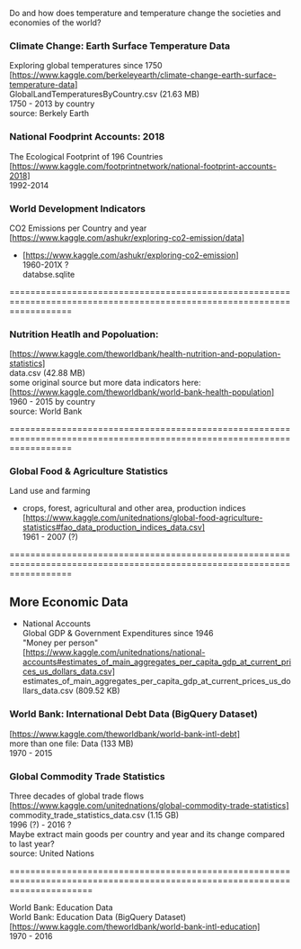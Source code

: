 Do and how does temperature and temperature change the societies and economies of the world?

### Climate Change: Earth Surface Temperature Data  
Exploring global temperatures since 1750  
[https://www.kaggle.com/berkeleyearth/climate-change-earth-surface-temperature-data]  
GlobalLandTemperaturesByCountry.csv (21.63 MB)  
1750 - 2013 by country  
source: Berkely Earth  

### National Foodprint Accounts: 2018  
The Ecological Footprint of 196 Countries  
[https://www.kaggle.com/footprintnetwork/national-footprint-accounts-2018]  
1992-2014    

### World Development Indicators  
CO2 Emissions per Country and year  
[https://www.kaggle.com/ashukr/exploring-co2-emission/data]  
* [https://www.kaggle.com/ashukr/exploring-co2-emission]  
1960-201X ?  
databse.sqlite 

========================================================================================================================

### Nutrition Heatlh and Popoluation:
[https://www.kaggle.com/theworldbank/health-nutrition-and-population-statistics]  
data.csv (42.88 MB)  
some original source but more data indicators here:  
[https://www.kaggle.com/theworldbank/world-bank-health-population]  
1960 - 2015 by country  
source: World Bank  

========================================================================================================================

### Global Food & Agriculture Statistics
Land use and farming  
* crops, forest, agricultural and other area, production indices  
[https://www.kaggle.com/unitednations/global-food-agriculture-statistics#fao_data_production_indices_data.csv]  
1961 - 2007 (?)  

========================================================================================================================

## More Economic Data  

* National Accounts  
Global GDP & Government Expenditures since 1946  
"Money per person"  
[https://www.kaggle.com/unitednations/national-accounts#estimates_of_main_aggregates_per_capita_gdp_at_current_prices_us_dollars_data.csv]  
estimates_of_main_aggregates_per_capita_gdp_at_current_prices_us_dollars_data.csv (809.52 KB)  

### World Bank: International Debt Data (BigQuery Dataset)  
[https://www.kaggle.com/theworldbank/world-bank-intl-debt]  
more than one file: Data (133 MB)  
1970 - 2015  

### Global Commodity Trade Statistics  
Three decades of global trade flows  
[https://www.kaggle.com/unitednations/global-commodity-trade-statistics]  
commodity_trade_statistics_data.csv (1.15 GB)  
1996 (?) - 2016 ?  
Maybe extract main goods per country and year and its change compared to last year?  
source: United Nations  

============================================================================================================================

World Bank: Education Data  
World Bank: Education Data (BigQuery Dataset)  
[https://www.kaggle.com/theworldbank/world-bank-intl-education]  
1970 - 2016  